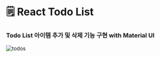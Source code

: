 # 🗒️ React Todo List

### Todo List 아이템 추가 및 삭제 기능 구현 with Material UI
![todos](https://github.com/studioOwol/react-todos/assets/116629752/c074789c-5578-4b5d-9571-1ba9acd8f957)
